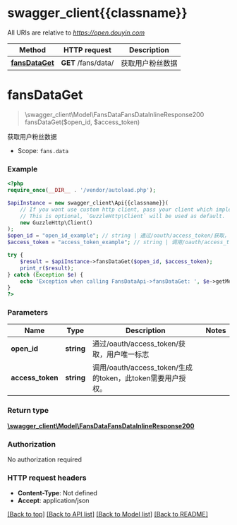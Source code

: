 # swagger_client{{classname}}

All URIs are relative to *https://open.douyin.com*

Method | HTTP request | Description
------------- | ------------- | -------------
[**fansDataGet**](FansDataApi.md#fansDataGet) | **GET** /fans/data/ | 获取用户粉丝数据

# **fansDataGet**
> \swagger_client\Model\FansDataFansDataInlineResponse200 fansDataGet($open_id, $access_token)

获取用户粉丝数据

* Scope: `fans.data`

### Example
```php
<?php
require_once(__DIR__ . '/vendor/autoload.php');

$apiInstance = new swagger_client\Api{{classname}}(
    // If you want use custom http client, pass your client which implements `GuzzleHttp\ClientInterface`.
    // This is optional, `GuzzleHttp\Client` will be used as default.
    new GuzzleHttp\Client()
);
$open_id = "open_id_example"; // string | 通过/oauth/access_token/获取，用户唯一标志
$access_token = "access_token_example"; // string | 调用/oauth/access_token/生成的token，此token需要用户授权。

try {
    $result = $apiInstance->fansDataGet($open_id, $access_token);
    print_r($result);
} catch (Exception $e) {
    echo 'Exception when calling FansDataApi->fansDataGet: ', $e->getMessage(), PHP_EOL;
}
?>
```

### Parameters

Name | Type | Description  | Notes
------------- | ------------- | ------------- | -------------
 **open_id** | **string**| 通过/oauth/access_token/获取，用户唯一标志 |
 **access_token** | **string**| 调用/oauth/access_token/生成的token，此token需要用户授权。 |

### Return type

[**\swagger_client\Model\FansDataFansDataInlineResponse200**](../Model/FansDataFansDataInlineResponse200.md)

### Authorization

No authorization required

### HTTP request headers

 - **Content-Type**: Not defined
 - **Accept**: application/json

[[Back to top]](#) [[Back to API list]](../../README.md#documentation-for-api-endpoints) [[Back to Model list]](../../README.md#documentation-for-models) [[Back to README]](../../README.md)

